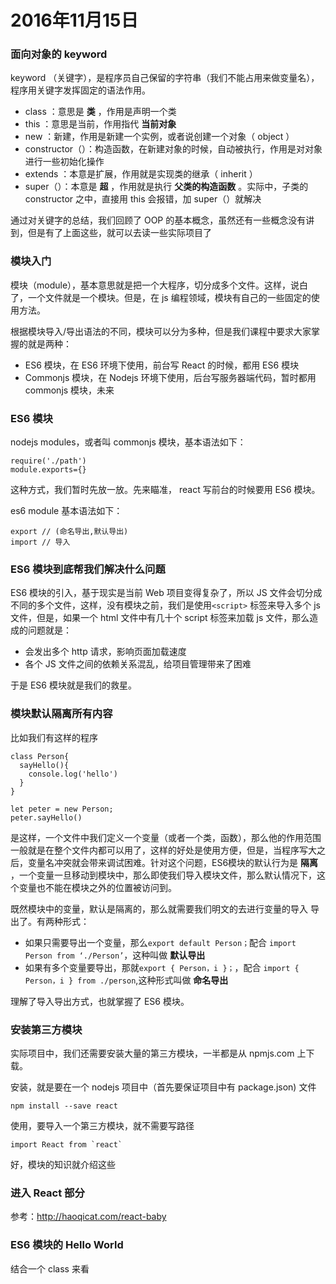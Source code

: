 # 2016年11月15日

### 面向对象的 keyword

keyword （关键字），是程序员自己保留的字符串（我们不能占用来做变量名），程序用关键字发挥固定的语法作用。

- class ：意思是 **类** ，作用是声明一个类
- this ：意思是当前，作用指代 **当前对象**
- new ：新建，作用是新建一个实例，或者说创建一个对象（ object ）
- constructor（）：构造函数，在新建对象的时候，自动被执行，作用是对对象进行一些初始化操作
- extends ：本意是扩展，作用就是实现类的继承（ inherit ）
- super（）：本意是 **超** ，作用就是执行 **父类的构造函数** 。实际中，子类的 constructor 之中，直接用 this 会报错，加 super（）就解决


通过对关键字的总结，我们回顾了 OOP 的基本概念，虽然还有一些概念没有讲到，但是有了上面这些，就可以去读一些实际项目了

### 模块入门

模块（module），基本意思就是把一个大程序，切分成多个文件。这样，说白了，一个文件就是一个模块。但是，在 js 编程领域，模块有自己的一些固定的使用方法。

根据模块导入/导出语法的不同，模块可以分为多种，但是我们课程中要求大家掌握的就是两种：

- ES6 模块，在 ES6 环境下使用，前台写 React 的时候，都用 ES6 模块
- Commonjs 模块，在 Nodejs 环境下使用，后台写服务器端代码，暂时都用 commonjs 模块，未来


### ES6 模块

nodejs modules，或者叫 commonjs 模块，基本语法如下：

```
require('./path')
module.exports={}

```



这种方式，我们暂时先放一放。先来瞄准， react 写前台的时候要用 ES6 模块。



es6 module 基本语法如下：

```
export // (命名导出,默认导出)
import // 导入

```


### ES6 模块到底帮我们解决什么问题

ES6 模块的引入，基于现实是当前 Web 项目变得复杂了，所以 JS 文件会切分成不同的多个文件，这样，没有模块之前，我们是使用`<script>` 标签来导入多个 js 文件，但是，如果一个 html 文件中有几十个 script 标签来加载 js 文件，那么造成的问题就是：

- 会发出多个 http 请求，影响页面加载速度
- 各个 JS 文件之间的依赖关系混乱，给项目管理带来了困难

于是 ES6 模块就是我们的救星。

### 模块默认隔离所有内容

比如我们有这样的程序

```
class Person{
  sayHello(){
    console.log('hello')
  }
}

let peter = new Person;
peter.sayHello()

```

是这样，一个文件中我们定义一个变量（或者一个类，函数），那么他的作用范围一般就是在整个文件内都可以用了，这样的好处是使用方便，但是，当程序写大之后，变量名冲突就会带来调试困难。针对这个问题，ES6模块的默认行为是 **隔离** ，一个变量一旦移动到模块中，那么即使我们导入模块文件，那么默认情况下，这个变量也不能在模块之外的位置被访问到。

既然模块中的变量，默认是隔离的，那么就需要我们明文的去进行变量的导入 导出了。有两种形式：

- 如果只需要导出一个变量，那么`export default Person；`配合 `import Person from ‘./Person’`，这种叫做 **默认导出**
- 如果有多个变量要导出，那就`export { Person，i }；`，配合 `import { Person，i } from ./person`,这种形式叫做 **命名导出**

理解了导入导出方式，也就掌握了 ES6 模块。

### 安装第三方模块

实际项目中，我们还需要安装大量的第三方模块，一半都是从 npmjs.com 上下载。

安装，就是要在一个 nodejs 项目中（首先要保证项目中有 package.json) 文件

```
npm install --save react
```

使用，要导入一个第三方模块，就不需要写路径

```
import React from `react`
```

好，模块的知识就介绍这些


### 进入 React 部分

参考：http://haoqicat.com/react-baby


### ES6 模块的 Hello World

结合一个 class 来看
